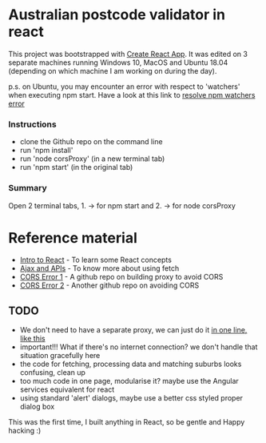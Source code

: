 
# Australian postcode validator in react
This project was bootstrapped with [Create React App](https://github.com/facebook/create-react-app). It was edited on 3 separate machines running Windows 10, MacOS and Ubuntu 18.04 (depending on which machine I am working on during the day).

p.s. on Ubuntu, you may encounter an error with respect to 'watchers' when executing npm start. Have a look at this link to [resolve npm watchers error]


### Instructions
- clone the Github repo on the command line 
- run 'npm install'
- run 'node corsProxy' (in a new terminal tab)
- run 'npm start' (in the original tab)

### Summary
Open 2 terminal tabs, 1. -> for npm start and 2. -> for node corsProxy

# Reference material 
* [Intro to React] - To learn some React concepts
* [Ajax and APIs] - To know more about using fetch
* [CORS Error 1] - A github repo on building proxy to avoid CORS
* [CORS Error 2] - Another github repo on avoiding CORS

[Intro to React]:  https://reactjs.org/tutorial/tutorial.html
[Ajax and APIs]: https://reactjs.org/docs/faq-ajax.html
[CORS Error 1]: https://github.com/ccoenraets/cors-proxy/blob/master/server.js
[CORS Error 2]: https://github.com/jonathansee2013/Postcode-Validator
[resolve npm watchers error]: https://github.com/guard/listen/wiki/Increasing-the-amount-of-inotify-watchers#the-technical-details

## TODO
- We don't need to have a separate proxy, we can just do it [in one line, like this]
- important!!! What if there's no internet connection? we don't handle that situation gracefully here
- the code for fetching, processing data and matching suburbs looks confusing, clean up
- too much code in one page, modularise it? maybe use the Angular services equivalent for react
- using standard 'alert' dialogs, maybe use a better css styled proper dialog box

[in one line, like this]:https://create-react-app.dev/docs/proxying-api-requests-in-development/

This was the first time, I built anything in React, so be gentle and Happy hacking :)
